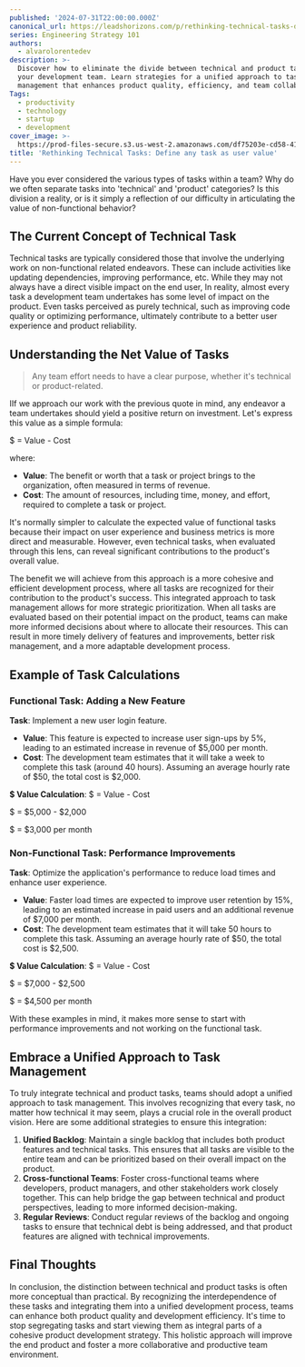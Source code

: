 ```yaml
---
published: '2024-07-31T22:00:00.000Z'
canonical_url: https://leadshorizons.com/p/rethinking-technical-tasks-define
series: Engineering Strategy 101
authors:
  - alvarolorentedev
description: >-
  Discover how to eliminate the divide between technical and product tasks in
  your development team. Learn strategies for a unified approach to task
  management that enhances product quality, efficiency, and team collaboration.
Tags:
  - productivity
  - technology
  - startup
  - development
cover_image: >-
  https://prod-files-secure.s3.us-west-2.amazonaws.com/df75203e-cd58-41eb-8339-d5bf4288eb0e/f719bb20-85ea-427a-8a14-6e0fce563885/Designer.jpeg?X-Amz-Algorithm=AWS4-HMAC-SHA256&X-Amz-Content-Sha256=UNSIGNED-PAYLOAD&X-Amz-Credential=ASIAZI2LB4666NQ7HL4E%2F20250731%2Fus-west-2%2Fs3%2Faws4_request&X-Amz-Date=20250731T105714Z&X-Amz-Expires=3600&X-Amz-Security-Token=IQoJb3JpZ2luX2VjEKf%2F%2F%2F%2F%2F%2F%2F%2F%2F%2FwEaCXVzLXdlc3QtMiJHMEUCID2XKpkmUKfGgWWagcTb%2BSKOySx0IobPosOc5CtmsS8aAiEA3xEREImfccbu1R2sgppWTxLraN4xpXLQvJ9l2IVHm6QqiAQI0P%2F%2F%2F%2F%2F%2F%2F%2F%2F%2FARAAGgw2Mzc0MjMxODM4MDUiDPq%2BmCRrv0Oycvb1UCrcA1R2b7aznSDmF0zmTwzKlCrkPqMfl94kBZ3yCfSmU%2FXLQ4xy6TBCSZdYEFVgz%2B9VDJA3EHxavtIye741yF%2BSQ%2BTaL17aK5OqgyjALD6dzgpeeu9aOVkiqDrvl%2B2gb83WI95OBtttRPQJBRqMAtoVKcsAssKWFRJ%2Bjcf7uofdKOxGBSX7xobyOR3M6IyadHLTiplynPFVmNi5%2FjeJda0vyEBV%2F1ZJTr%2B5D73VtarNe81VIAiQFF%2Fp7r8ajT2iv6TN8x%2F9ftjYvnji4Qm%2BT6rYaaQWDYMOa6H1uG5m7zg09DmSSCMWD1otAb17aUuz6wK%2FW6JaYawtqJNWwb9dAvm%2FeblLbuZuXXEs%2F16CqU7mNvAh0ataaD3soSrbXCKUNiyUXRnl%2FG5W%2F%2FCwz4Dk30%2FzUprpfuRcAcGMkmw6ntUCscG26pJcuAsbQi9B8VT%2FnZ5cwFLKmzLmfpivhkoyTse%2BzO61LWAOTpEo9bql3fnnyIDql%2BYe%2FMH1ljy9KKBEniUqNu95E17eRl8mAGdKv%2F%2FJvhLYrV06467Fld8x6HnbaxyNXzTmfR3TA0zUOOkNpB1tXVXGc%2B%2F35nvnBXxMI%2F8x5%2FmadxR7I1QAtB6FX6ZUHg0AMp6ytU%2Bf6A8zvRV8MMaarMQGOqUBua85ef7BZY%2FuoqXuheDMDnmFvX64NWWuJ9jRkpAh8wgsS9Q%2FleBE7ZkBmw6DxlVDd4uVw2n0TSEdpktsAGz5Xq1aDWTg46kbpiXQ9zqRwTTIElBOIiGGSPENdrP%2B40NTrrRUKzOFe0Yx7sOZxLyUJ3%2Ft4cyk32v0ZE6LfeT25vRvXc8SC8V%2FIYy8v%2FcosgdLSnKzw4FbzS%2BA8p%2FFOBjrzU67oPYa&X-Amz-Signature=be19083ab05b3e34b54d09dfdc42f1f5781648d3ed9440ca0817c8befa6bad6c&X-Amz-SignedHeaders=host&x-amz-checksum-mode=ENABLED&x-id=GetObject
title: 'Rethinking Technical Tasks: Define any task as user value'
---
```


Have you ever considered the various types of tasks within a team? Why do we often separate tasks into 'technical' and 'product' categories? Is this division a reality, or is it simply a reflection of our difficulty in articulating the value of non-functional behavior?


## The Current Concept of Technical Task


Technical tasks are typically considered those that involve the underlying work on non-functional related endeavors. These can include activities like updating dependencies, improving performance, etc. 
While they may not always have a direct visible impact on the end user, In reality, almost every task a development team undertakes has some level of impact on the product. Even tasks perceived as purely technical, such as improving code quality or optimizing performance, ultimately contribute to a better user experience and product reliability. 


## Understanding the Net Value of Tasks


> Any team effort needs to have a clear purpose, whether it's technical or product-related. 


IIf we approach our work with the previous quote in mind, any endeavor a team undertakes should yield a positive return on investment. Let's express this value as a simple formula:


$ = Value - Cost


where:

- **Value**: The benefit or worth that a task or project brings to the organization, often measured in terms of revenue.
- **Cost**: The amount of resources, including time, money, and effort, required to complete a task or project.

It's normally simpler to calculate the expected value of functional tasks because their impact on user experience and business metrics is more direct and measurable. However, even technical tasks, when evaluated through this lens, can reveal significant contributions to the product's overall value.


The benefit we will achieve from this approach is a more cohesive and efficient development process, where all tasks are recognized for their contribution to the product's success. This integrated approach to task management allows for more strategic prioritization. When all tasks are evaluated based on their potential impact on the product, teams can make more informed decisions about where to allocate their resources. This can result in more timely delivery of features and improvements, better risk management, and a more adaptable development process.


## Example of Task Calculations


### Functional Task: Adding a New Feature


**Task**: Implement a new user login feature.

- **Value**: This feature is expected to increase user sign-ups by 5%, leading to an estimated increase in revenue of $5,000 per month.
- **Cost**: The development team estimates that it will take a week to complete this task (around 40 hours). Assuming an average hourly rate of $50, the total cost is $2,000.

**$ Value Calculation**:
$ = Value - Cost


$ = $5,000 - $2,000


$ = $3,000 per month


### Non-Functional Task: Performance Improvements


**Task**: Optimize the application's performance to reduce load times and enhance user experience.

- **Value**: Faster load times are expected to improve user retention by 15%, leading to an estimated increase in paid users and an additional revenue of $7,000 per month.
- **Cost**: The development team estimates that it will take 50 hours to complete this task. Assuming an average hourly rate of $50, the total cost is $2,500.

**$ Value Calculation**:
$ = Value - Cost


$ = $7,000 - $2,500


$ = $4,500 per month


With these examples in mind, it makes more sense to start with performance improvements and not working on the functional task.


## Embrace a Unified Approach to Task Management


To truly integrate technical and product tasks, teams should adopt a unified approach to task management. This involves recognizing that every task, no matter how technical it may seem, plays a crucial role in the overall product vision. Here are some additional strategies to ensure this integration:

1. **Unified Backlog**: Maintain a single backlog that includes both product features and technical tasks. This ensures that all tasks are visible to the entire team and can be prioritized based on their overall impact on the product.
2. **Cross-functional Teams**: Foster cross-functional teams where developers, product managers, and other stakeholders work closely together. This can help bridge the gap between technical and product perspectives, leading to more informed decision-making.
3. **Regular Reviews**: Conduct regular reviews of the backlog and ongoing tasks to ensure that technical debt is being addressed, and that product features are aligned with technical improvements.

## Final Thoughts


In conclusion, the distinction between technical and product tasks is often more conceptual than practical. By recognizing the interdependence of these tasks and integrating them into a unified development process, teams can enhance both product quality and development efficiency. It's time to stop segregating tasks and start viewing them as integral parts of a cohesive product development strategy. This holistic approach will improve the end product and foster a more collaborative and productive team environment.

